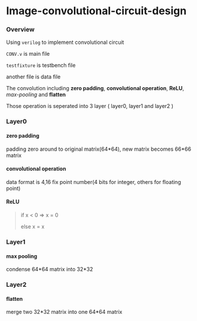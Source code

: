 # Image-convolutional-circuit-design

### Overview
Using `verilog` to implement convolutional circuit

`CONV.v` is main file 

`testfixture` is testbench file

another file is data file

The convolution including **zero padding**, **convolutional operation**, **ReLU**, *max-pooling* and **flatten**

Those operation is seperated into 3 layer ( layer0, layer1 and layer2 )

### Layer0
#### zero padding
  padding zero around to original matrix(64\*64), new matrix becomes 66\*66 matrix
  
#### convolutional operation
  data format is 4,16 fix point number(4 bits for integer, others for floating point)
  
#### ReLU
  > if x < 0 => x = 0 
  >
  > else x = x
  
### Layer1
#### max pooling
  condense 64\*64 matrix into 32\*32
  
### Layer2
#### flatten
  merge two 32\*32 matrix into one 64\*64 matrix

